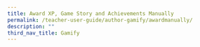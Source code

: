 ```yaml
---
title: Award XP, Game Story and Achievements Manually
permalink: /teacher-user-guide/author-gamify/awardmanually/
description: ""
third_nav_title: Gamify
---
```

